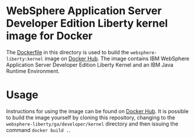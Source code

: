 # WebSphere Application Server Developer Edition Liberty kernel image for Docker

The [Dockerfile](Dockerfile) in this directory is used to build the `websphere-liberty:kernel` image on [Docker Hub](https://registry.hub.docker.com/_/websphere-liberty/). The image contains IBM WebSphere Application Server Developer Edition Liberty Kernel and an IBM Java Runtime Environment.

# Usage

Instructions for using the image can be found on [Docker Hub](https://registry.hub.docker.com/_/websphere-liberty/). It is possible to build the image yourself by cloning this repository, changing to the `websphere-liberty/ga/developer/kernel` directory and then issuing the command `docker build .`.
